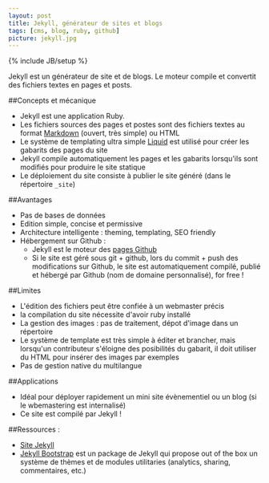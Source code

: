 ```yaml
---
layout: post
title: Jekyll, générateur de sites et blogs
tags: [cms, blog, ruby, github]
picture: jekyll.jpg
---
```

{% include JB/setup %}

Jekyll est un générateur de site et de blogs. Le moteur compile et convertit des fichiers textes en pages et posts.

##Concepts et mécanique
- Jekyll est une application Ruby.
- Les fichiers sources des pages et postes sont des fichiers textes au format [Markdown](http://fr.wikipedia.org/wiki/Markdown) (ouvert, très simple) ou HTML
- Le système de templating ultra simple [Liquid](https://github.com/Shopify/liquid/wiki/Liquid-for-Designers) est utilisé pour créer les gabarits des pages du site
- Jekyll compile automatiquement les pages et les gabarits lorsqu'ils sont modifiés pour produire le site statique
- Le déploiement du site consiste à publier le site généré (dans le répertoire `_site`)

##Avantages
- Pas de bases de données
- Edition simple, concise et permissive
- Architecture intelligente : theming, templating, SEO friendly
- Hébergement sur Github :
    - Jekyll est le moteur des [pages Github](http://pages.github.com)
    - Si le site est géré sous git + github, lors du commit + push des modifications sur Github, le site est automatiquement compilé, publié et hébergé par Github (nom de domaine personnalisé), for free !

##Limites
- L'édition des fichiers peut être confiée à un webmaster précis
- la compilation du site nécessite d'avoir ruby installé
- La gestion des images : pas de traitement, dépot d'image dans un répertoire
- Le système de template est très simple à éditer et brancher, mais lorsqu'un contributeur s'éloigne des posibilités du gabarit, il doit utiliser du HTML pour insérer des images par exemples
- Pas de gestion native du multilangue

##Applications
- Idéal pour déployer rapidement un mini site évènementiel ou un blog (si le wbemastering est internalisé)
- Ce site est compilé par Jekyll !

##Ressources :
- [Site Jekyll](http://jekyllrb.com)
- [Jekyll Bootstrap](http://jekyllbootstrap.com) est un package de Jekyll qui propose out of the box un système de thèmes et de modules utilitaries (analytics, sharing, commentaires, etc.)